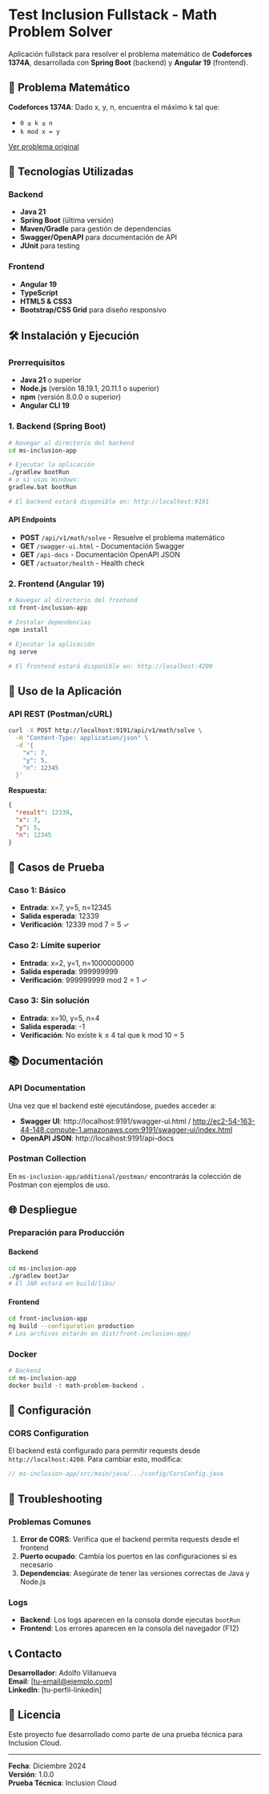 # Test Inclusion Fullstack - Math Problem Solver

Aplicación fullstack para resolver el problema matemático de **Codeforces 1374A**, desarrollada con **Spring Boot** (backend) y **Angular 19** (frontend).

## 🧮 Problema Matemático

**Codeforces 1374A**: Dado x, y, n, encuentra el máximo k tal que:
- `0 ≤ k ≤ n`
- `k mod x = y`

[Ver problema original](https://codeforces.com/problemset/problem/1374/A)


## 🚀 Tecnologías Utilizadas

### Backend
- **Java 21**
- **Spring Boot** (última versión)
- **Maven/Gradle** para gestión de dependencias
- **Swagger/OpenAPI** para documentación de API
- **JUnit** para testing

### Frontend
- **Angular 19**
- **TypeScript**
- **HTML5 & CSS3**
- **Bootstrap/CSS Grid** para diseño responsivo

## 🛠️ Instalación y Ejecución

### Prerrequisitos

- **Java 21** o superior
- **Node.js** (versión 18.19.1, 20.11.1 o superior)
- **npm** (versión 8.0.0 o superior)
- **Angular CLI 19**

### 1. Backend (Spring Boot)

```bash
# Navegar al directorio del backend
cd ms-inclusion-app

# Ejecutar la aplicación
./gradlew bootRun
# o si usas Windows:
gradlew.bat bootRun

# El backend estará disponible en: http://localhost:9191
```

#### API Endpoints

- **POST** `/api/v1/math/solve` - Resuelve el problema matemático
- **GET** `/swagger-ui.html` - Documentación Swagger
- **GET** `/api-docs` - Documentación OpenAPI JSON
- **GET** `/actuator/health` - Health check

### 2. Frontend (Angular 19)

```bash
# Navegar al directorio del frontend
cd front-inclusion-app

# Instalar dependencias
npm install

# Ejecutar la aplicación
ng serve

# El frontend estará disponible en: http://localhost:4200
```

## 📝 Uso de la Aplicación

### API REST (Postman/cURL)

```bash
curl -X POST http://localhost:9191/api/v1/math/solve \
  -H "Content-Type: application/json" \
  -d '{
    "x": 7,
    "y": 5,
    "n": 12345
  }'
```

**Respuesta:**
```json
{
  "result": 12339,
  "x": 7,
  "y": 5,
  "n": 12345
}
```

## 🧪 Casos de Prueba

### Caso 1: Básico
- **Entrada**: x=7, y=5, n=12345
- **Salida esperada**: 12339
- **Verificación**: 12339 mod 7 = 5 ✓

### Caso 2: Límite superior
- **Entrada**: x=2, y=1, n=1000000000
- **Salida esperada**: 999999999
- **Verificación**: 999999999 mod 2 = 1 ✓

### Caso 3: Sin solución
- **Entrada**: x=10, y=5, n=4
- **Salida esperada**: -1
- **Verificación**: No existe k ≤ 4 tal que k mod 10 = 5


## 📚 Documentación

### API Documentation

Una vez que el backend esté ejecutándose, puedes acceder a:

- **Swagger UI**: http://localhost:9191/swagger-ui.html / http://ec2-54-163-44-148.compute-1.amazonaws.com:9191/swagger-ui/index.html
- **OpenAPI JSON**: http://localhost:9191/api-docs

### Postman Collection

En `ms-inclusion-app/additional/postman/` encontrarás la colección de Postman con ejemplos de uso.

## 🌐 Despliegue

### Preparación para Producción

#### Backend
```bash
cd ms-inclusion-app
./gradlew bootJar
# El JAR estará en build/libs/
```

#### Frontend
```bash
cd front-inclusion-app
ng build --configuration production
# Los archivos estarán en dist/front-inclusion-app/
```

### Docker

```bash
# Backend
cd ms-inclusion-app
docker build -t math-problem-backend .

```

## 🔧 Configuración

### CORS Configuration

El backend está configurado para permitir requests desde `http://localhost:4200`. Para cambiar esto, modifica:

```java
// ms-inclusion-app/src/main/java/.../config/CorsConfig.java
```


## 🚨 Troubleshooting

### Problemas Comunes

1. **Error de CORS**: Verifica que el backend permita requests desde el frontend
2. **Puerto ocupado**: Cambia los puertos en las configuraciones si es necesario
3. **Dependencias**: Asegúrate de tener las versiones correctas de Java y Node.js

### Logs

- **Backend**: Los logs aparecen en la consola donde ejecutas `bootRun`
- **Frontend**: Los errores aparecen en la consola del navegador (F12)

## 📞 Contacto

**Desarrollador**: Adolfo Villanueva  
**Email**: [tu-email@ejemplo.com]  
**LinkedIn**: [tu-perfil-linkedin]  

## 📄 Licencia

Este proyecto fue desarrollado como parte de una prueba técnica para Inclusion Cloud.

---

**Fecha**: Diciembre 2024  
**Versión**: 1.0.0  
**Prueba Técnica**: Inclusion Cloud